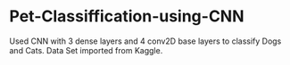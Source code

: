 # Pet-Classiffication-using-CNN
Used CNN with 3 dense layers and 4 conv2D base layers to classify Dogs and Cats. Data Set imported from Kaggle.
